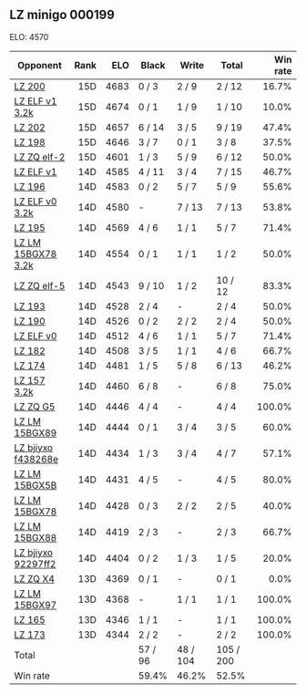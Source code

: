 ## LZ minigo 000199 ##

ELO: 4570

Opponent | Rank | ELO | Black | Write | Total | Win rate
---------|-----:|----:|-------|-------|-------|-------:
[LZ 200](LZ%20200.md) | 15D | 4683 | 0 / 3 | 2 / 9 | 2 / 12 | 16.7%
[LZ ELF v1 3.2k](LZ%20ELF%20v1%203.2k.md) | 15D | 4674 | 0 / 1 | 1 / 9 | 1 / 10 | 10.0%
[LZ 202](LZ%20202.md) | 15D | 4657 | 6 / 14 | 3 / 5 | 9 / 19 | 47.4%
[LZ 198](LZ%20198.md) | 15D | 4646 | 3 / 7 | 0 / 1 | 3 / 8 | 37.5%
[LZ ZQ elf-2](LZ%20ZQ%20elf-2.md) | 15D | 4601 | 1 / 3 | 5 / 9 | 6 / 12 | 50.0%
[LZ ELF v1](LZ%20ELF%20v1.md) | 14D | 4585 | 4 / 11 | 3 / 4 | 7 / 15 | 46.7%
[LZ 196](LZ%20196.md) | 14D | 4583 | 0 / 2 | 5 / 7 | 5 / 9 | 55.6%
[LZ ELF v0 3.2k](LZ%20ELF%20v0%203.2k.md) | 14D | 4580 | - | 7 / 13 | 7 / 13 | 53.8%
[LZ 195](LZ%20195.md) | 14D | 4569 | 4 / 6 | 1 / 1 | 5 / 7 | 71.4%
[LZ LM 15BGX78 3.2k](LZ%20LM%2015BGX78%203.2k.md) | 14D | 4554 | 0 / 1 | 1 / 1 | 1 / 2 | 50.0%
[LZ ZQ elf-5](LZ%20ZQ%20elf-5.md) | 14D | 4543 | 9 / 10 | 1 / 2 | 10 / 12 | 83.3%
[LZ 193](LZ%20193.md) | 14D | 4528 | 2 / 4 | - | 2 / 4 | 50.0%
[LZ 190](LZ%20190.md) | 14D | 4526 | 0 / 2 | 2 / 2 | 2 / 4 | 50.0%
[LZ ELF v0](LZ%20ELF%20v0.md) | 14D | 4512 | 4 / 6 | 1 / 1 | 5 / 7 | 71.4%
[LZ 182](LZ%20182.md) | 14D | 4508 | 3 / 5 | 1 / 1 | 4 / 6 | 66.7%
[LZ 174](LZ%20174.md) | 14D | 4481 | 1 / 5 | 5 / 8 | 6 / 13 | 46.2%
[LZ 157 3.2k](LZ%20157%203.2k.md) | 14D | 4460 | 6 / 8 | - | 6 / 8 | 75.0%
[LZ ZQ G5](LZ%20ZQ%20G5.md) | 14D | 4446 | 4 / 4 | - | 4 / 4 | 100.0%
[LZ LM 15BGX89](LZ%20LM%2015BGX89.md) | 14D | 4444 | 0 / 1 | 3 / 4 | 3 / 5 | 60.0%
[LZ bjiyxo f438268e](LZ%20bjiyxo%20f438268e.md) | 14D | 4434 | 1 / 3 | 3 / 4 | 4 / 7 | 57.1%
[LZ LM 15BGX5B](LZ%20LM%2015BGX5B.md) | 14D | 4431 | 4 / 5 | - | 4 / 5 | 80.0%
[LZ LM 15BGX78](LZ%20LM%2015BGX78.md) | 14D | 4428 | 0 / 3 | 2 / 2 | 2 / 5 | 40.0%
[LZ LM 15BGX88](LZ%20LM%2015BGX88.md) | 14D | 4419 | 2 / 3 | - | 2 / 3 | 66.7%
[LZ bjiyxo 92297ff2](LZ%20bjiyxo%2092297ff2.md) | 14D | 4404 | 0 / 2 | 1 / 3 | 1 / 5 | 20.0%
[LZ ZQ X4](LZ%20ZQ%20X4.md) | 13D | 4369 | 0 / 1 | - | 0 / 1 | 0.0%
[LZ LM 15BGX97](LZ%20LM%2015BGX97.md) | 13D | 4368 | - | 1 / 1 | 1 / 1 | 100.0%
[LZ 165](LZ%20165.md) | 13D | 4346 | 1 / 1 | - | 1 / 1 | 100.0%
[LZ 173](LZ%20173.md) | 13D | 4344 | 2 / 2 | - | 2 / 2 | 100.0%
Total | | | 57 / 96 | 48 / 104 | 105 / 200 | 
Win rate| | | 59.4% | 46.2% | 52.5% | 
